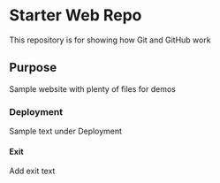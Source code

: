 # Starter Web Repo

This repository is for showing how Git and GitHub work

## Purpose

Sample website with plenty of files for demos

### Deployment 

Sample text under Deployment

#### Exit

Add exit text
